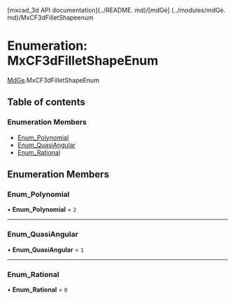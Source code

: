 [mxcad_3d API documentation](../README. md)/[mdGe] (../modules/mdGe. md)/MxCF3dFilletShapeenum

# Enumeration: MxCF3dFilletShapeEnum

[MdGe](../modules/MdGe.md).MxCF3dFilletShapeEnum

## Table of contents

### Enumeration Members

- [Enum\_Polynomial](MdGe.MxCF3dFilletShapeEnum.md#enum_polynomial)
- [Enum\_QuasiAngular](MdGe.MxCF3dFilletShapeEnum.md#enum_quasiangular)
- [Enum\_Rational](MdGe.MxCF3dFilletShapeEnum.md#enum_rational)

## Enumeration Members

### Enum\_Polynomial

• **Enum\_Polynomial** = ``2``

___

### Enum\_QuasiAngular

• **Enum\_QuasiAngular** = ``1``

___

### Enum\_Rational

• **Enum\_Rational** = ``0``
